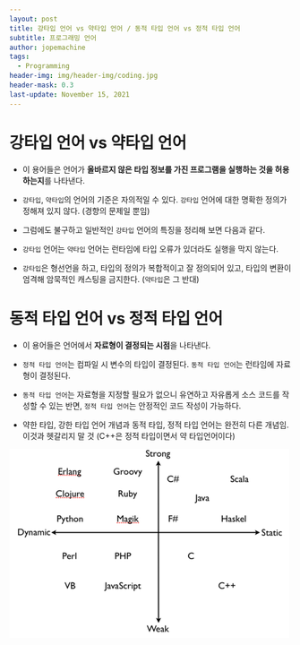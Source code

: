 ```yaml
---
layout: post
title: 강타입 언어 vs 약타입 언어 / 동적 타입 언어 vs 정적 타입 언어
subtitle: 프로그래밍 언어
author: jopemachine
tags:
  - Programming
header-img: img/header-img/coding.jpg
header-mask: 0.3
last-update: November 15, 2021
---
```


# 강타입 언어 vs 약타입 언어

- 이 용어들은 언어가 **올바르지 않은 타입 정보를 가진 프로그램을 실행하는 것을 허용하는지**를 나타낸다.

- `강타입`, `약타입`의 언어의 기준은 자의적일 수 있다. `강타입` 언어에 대한 명확한 정의가 정해져 있지 않다. (경향의 문제일 뿐임)

- 그럼에도 불구하고 일반적인 `강타입` 언어의 특징을 정리해 보면 다음과 같다.

- `강타입` 언어는 `약타입` 언어는 런타임에 타입 오류가 있더라도 실행을 막지 않는다.

- `강타입`은 형선언을 하고, 타입의 정의가 복합적이고 잘 정의되어 있고, 타입의 변환이 엄격해 암묵적인 캐스팅을 금지한다. (`약타입`은 그 반대)

# 동적 타입 언어 vs 정적 타입 언어

- 이 용어들은 언어에서 **자료형이 결정되는 시점**을 나타낸다.

- `정적 타입 언어`는 컴파일 시 변수의 타입이 결정된다. `동적 타입 언어`는 런타임에 자료형이 결정된다.

- `동적 타입 언어`는 자료형을 지정할 필요가 없으니 유연하고 자유롭게 소스 코드를 작성할 수 있는 반면, `정적 타입 언어`는 안정적인 코드 작성이 가능하다.

- 약한 타입, 강한 타입 언어 개념과 동적 타입, 정적 타입 언어는 완전히 다른 개념임. 이것과 헷갈리지 말 것 (C++은 정적 타입이면서 약 타입언어이다)

![](/img/posts/Programming/2021-11-15-Vs/img1.daumcdn.png)
